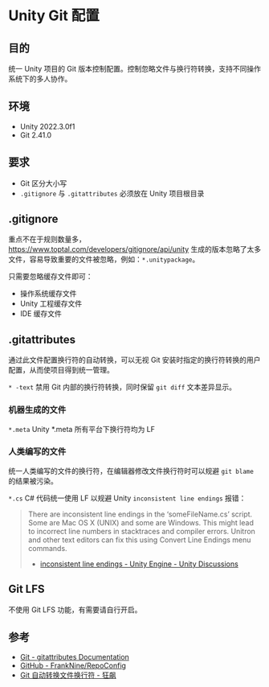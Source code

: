# Unity Git 配置

## 目的

统一 Unity 项目的 Git 版本控制配置。控制忽略文件与换行符转换，支持不同操作系统下的多人协作。

## 环境

- Unity 2022.3.0f1
- Git 2.41.0

## 要求

- Git 区分大小写
- `.gitignore` 与 `.gitattributes` 必须放在 Unity 项目根目录

## .gitignore

重点不在于规则数量多，https://www.toptal.com/developers/gitignore/api/unity 生成的版本忽略了太多文件，容易导致重要的文件被忽略，例如：`*.unitypackage`。

只需要忽略缓存文件即可：

- 操作系统缓存文件
- Unity 工程缓存文件
- IDE 缓存文件

## .gitattributes

通过此文件配置换行符的自动转换，可以无视 Git 安装时指定的换行符转换的用户配置，从而使项目得到统一管理。

`* -text` 禁用 Git 内部的换行符转换，同时保留 `git diff` 文本差异显示。

### 机器生成的文件

`*.meta` Unity *.meta 所有平台下换行符均为 LF

### 人类编写的文件

统一人类编写的文件的换行符，在编辑器修改文件换行符时可以规避 `git blame` 的结果被污染。

`*.cs` C# 代码统一使用 LF 以规避 Unity `inconsistent line endings` 报错：

> There are inconsistent line endings in the ‘someFileName.cs’ script. Some are Mac OS X (UNIX) and some are Windows.
> This might lead to incorrect line numbers in stacktraces and compiler errors. Unitron and other text editors can fix this using Convert Line Endings menu commands.
>
> - [inconsistent line endings - Unity Engine - Unity Discussions](https://discussions.unity.com/t/inconsistent-line-endings/406793)

## Git LFS

不使用 Git LFS 功能，有需要请自行开启。

## 参考

- [Git - gitattributes Documentation](https://git-scm.com/docs/gitattributes)
- [GitHub - FrankNine/RepoConfig](https://github.com/FrankNine/RepoConfig)
- [Git 自动转换文件换行符 - 狂飙](https://networm.me/2022/05/22/git-eol-conversion/)
